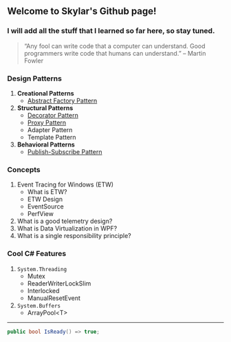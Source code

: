 ## Welcome to Skylar's Github page!

### I will add all the stuff that I learned so far here, so stay tuned.

> “Any fool can write code that a computer can understand. Good programmers write code that humans can understand.” – Martin Fowler


### Design Patterns
1. **Creational Patterns**
    - [Abstract Factory Pattern](_posts/2019-12-30-abstract_factory_pattern.md)
2. **Structural Patterns**
    - [Decorator Pattern](_posts/2019-10-25-decorator_pattern.md)
    - [Proxy Pattern](_posts/2020-02-29-proxy_pattern.md)
    - Adapter Pattern
    - Template Pattern
3. **Behavioral Patterns**
    - [Publish-Subscribe Pattern](_posts/2020-02-29-publish_subscribe_pattern.md)

### Concepts
1. Event Tracing for Windows (ETW)
    - What is ETW?
    - ETW Design
    - EventSource
    - PerfView
2. What is a good telemetry design?
3. What is Data Virtualization in WPF?
4. What is a single responsibility principle?

### Cool C# Features
1. `System.Threading`
    - Mutex
    - ReaderWriterLockSlim
    - Interlocked
    - ManualResetEvent
4. `System.Buffers`
    - ArrayPool\<T\>

***

```c#
public bool IsReady() => true;
```
